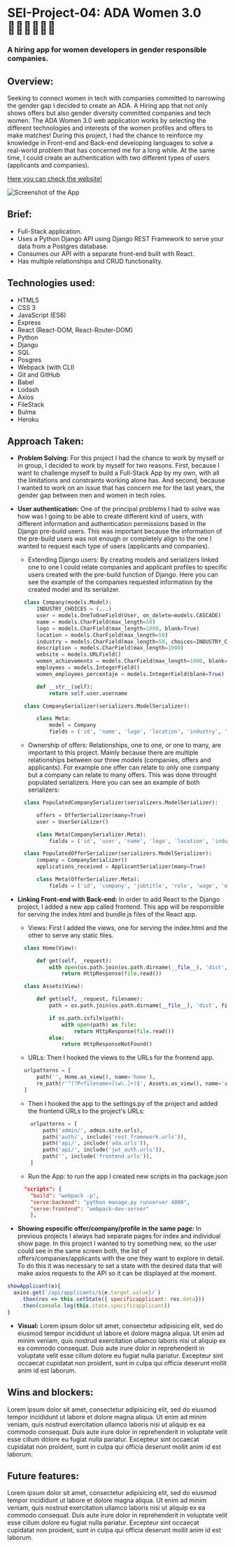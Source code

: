 # **SEI-Project-04: ADA  Women 3.0** 👩🏽‍💻👩🏻‍💻

### A hiring app for women developers in gender responsible companies.

## Overview:
Seeking to connect women in tech with companies committed to narrowing the gender gap I decided to create an ADA. A Hiring app that not only shows offers but also gender diversity committed companies and tech women. The ADA Women 3.0 web application works by selecting the different technologies and interests of the women profiles and offers to make matches! During this project, I had the chance to reinforce my knowledge in Front-end and Back-end developing languages to solve a real-world problem that has concerned me for a long while. At the same time, I could create an authentication with two different types of users (applicants and companies).

[Here you can check the website!](https://ada-women30.herokuapp.com/#/offers)

![Screenshot of the App](https://imgur.com/P4PKrQu.jpg)

## Brief:
- Full-Stack application.
- Uses a Python Django API using Django REST Framework to serve your data from a Postgres database.
- Consumes our API with a separate front-end  built with React.
- Has multiple relationships and CRUD functionality.

## Technologies used:
- HTML5
- CSS 3
- JavaScript (ES6)
- Express
- React (React-DOM, React-Router-DOM)
- Python
- Django
- SQL
- Posgres
- Webpack (with CLI)
- Git and GitHub
- Babel
- Lodash
- Axios
- FileStack
- Bulma
- Heroku

## Approach Taken:
- **Problem Solving:** For this project I had the chance to work by myself or in group, I decided to work by myself for two reasons. First, because I want to challenge myself to build a Full-Stack App by my own, with all the limitations and constraints working alone has. And second, because I wanted to work on an issue that has concern me for the last years, the gender gap between men and women in tech roles.
- **User authentication:** One of the principal problems I had to solve was how was I going to be able to create different kind of users, with different information and authentication permissions based in the Django pre-build users. This was important because the information of the pre-build users was not enough or completely align to the one I wanted to request each type of users (applicants and companies).
  - Extending Django users: By creating models and serializers linked one to one I could relate companies and applicant profiles to specific users created with the pre-build function of Django. Here you can see the example of the companies requested information by the created model and its serializer.
  ```Python
    class Company(models.Model):
        INDUSTRY_CHOICES = (...)
        user = models.OneToOneField(User, on_delete=models.CASCADE)
        name = models.CharField(max_length=50)
        logo = models.CharField(max_length=1000, blank=True)
        location = models.CharField(max_length=50)
        industry = models.CharField(max_length=50, choices=INDUSTRY_CHOICES, default=None)
        description = models.CharField(max_length=1000)
        website = models.URLField()
        women_achievements = models.CharField(max_length=1000, blank=True)
        employees = models.IntegerField()
        women_employees_percentaje = models.IntegerField(blank=True)

        def __str__(self):
            return self.user.username
  ```
  ```Python
    class CompanySerializer(serializers.ModelSerializer):

        class Meta:
            model = Company
            fields = ('id', 'name', 'logo', 'location', 'industry', 'description', 'website', 'women_achievements', 'employees', 'women_employees_percentaje')
  ```
  - Ownership of offers: Relationships, one to one, or one to many, are important to this project. Mainly because there are multiple relationships between our three models (companies, offers and applicants). For example one offer can relate to only one company but a company can relate to many offers. This was done throught populated serializers. Here you can see an example of both serializers:
  ``` Python
    class PopulatedCompanySerializer(serializers.ModelSerializer):

        offers = OfferSerializer(many=True)
        user = UserSerializer()

        class Meta(CompanySerializer.Meta):
            fields = ('id', 'user', 'name', 'logo', 'location', 'industry', 'description', 'website', 'women_achievements', 'employees', 'women_employees_percentaje', 'offers')

    class PopulatedOfferSerializer(serializers.ModelSerializer):
        company = CompanySerializer()
        applications_received = ApplicantSerializer(many=True)

        class Meta(OfferSerializer.Meta):
            fields = ('id', 'company', 'jobtitle', 'role', 'wage', 'experience_in_years', 'description_of_role', 'technologies', 'qualifications', 'benefits', 'applications_received')
  ```

- **Linking Front-end with Back-end:** In order to add React to the Django project, I added a new app called frontend. This app will be responsible for serving the index.html and bundle.js files of the React app.
  - Views: First I added the views, one for serving the index.html and the other to serve any static files.
  ```Python
    class Home(View):

        def get(self, _request):
            with open(os.path.join(os.path.dirname(__file__), 'dist', 'index.html')) as file:
                return HttpResponse(file.read())

    class Assets(View):

        def get(self, _request, filename):
            path = os.path.join(os.path.dirname(__file__), 'dist', filename)

            if os.path.isfile(path):
                with open(path) as file:
                    return HttpResponse(file.read())
            else:
                return HttpResponseNotFound()
  ```
  - URLs: Then I hooked the views to the URLs for the frontend app.
  ```Python
    urlpatterns = [
        path('', Home.as_view(), name='home'),
        re_path(r'^(?P<filename>[\w\.]+)$', Assets.as_view(), name='assets'),
    ]
  ```
    - Then I hooked the app to the settings.py of the project and added the frontend URLs to the project's URLs:
  ```Python
      urlpatterns = [
          path('admin/', admin.site.urls),
          path('auth/', include('rest_framework.urls')),
          path('api/', include('ada.urls')),
          path('api/', include('jwt_auth.urls')),
          path('', include('frontend.urls')),
      ]
  ```  
    - Run the App: to run the app I created new scripts in tha package.json
    ```json
      "scripts": {
        "build": "webpack -p",
        "serve:backend": "python manage.py runserver 4000",
        "serve:frontend": "webpack-dev-server"
        },
    ```
-  **Showing especific offer/company/profile in the same page:** In previous projects I always had separate pages for index and individual show page. In this project I wanted to try something new, so the user could see in the same screen both, the list of offers/companies/applicants with the one they want to explore in detail. To do this it was necessary to set a state with the desired data that will make axios requests to the API so it can be displayed at the moment.
  ```javascript
  showApplicant(e){
    axios.get(`/api/applicants/${e.target.value}/`)
      .then(res => this.setState({ specificapplicant: res.data}))
      .then(console.log(this.state.specificapplicant))
  }
  ```
- **Visual:** Lorem ipsum dolor sit amet, consectetur adipisicing elit, sed do eiusmod tempor incididunt ut labore et dolore magna aliqua. Ut enim ad minim veniam, quis nostrud exercitation ullamco laboris nisi ut aliquip ex ea commodo consequat. Duis aute irure dolor in reprehenderit in voluptate velit esse cillum dolore eu fugiat nulla pariatur. Excepteur sint occaecat cupidatat non proident, sunt in culpa qui officia deserunt mollit anim id est laborum.

## Wins and blockers:
Lorem ipsum dolor sit amet, consectetur adipisicing elit, sed do eiusmod tempor incididunt ut labore et dolore magna aliqua. Ut enim ad minim veniam, quis nostrud exercitation ullamco laboris nisi ut aliquip ex ea commodo consequat. Duis aute irure dolor in reprehenderit in voluptate velit esse cillum dolore eu fugiat nulla pariatur. Excepteur sint occaecat cupidatat non proident, sunt in culpa qui officia deserunt mollit anim id est laborum.

## Future features:
Lorem ipsum dolor sit amet, consectetur adipisicing elit, sed do eiusmod tempor incididunt ut labore et dolore magna aliqua. Ut enim ad minim veniam, quis nostrud exercitation ullamco laboris nisi ut aliquip ex ea commodo consequat. Duis aute irure dolor in reprehenderit in voluptate velit esse cillum dolore eu fugiat nulla pariatur. Excepteur sint occaecat cupidatat non proident, sunt in culpa qui officia deserunt mollit anim id est laborum.

